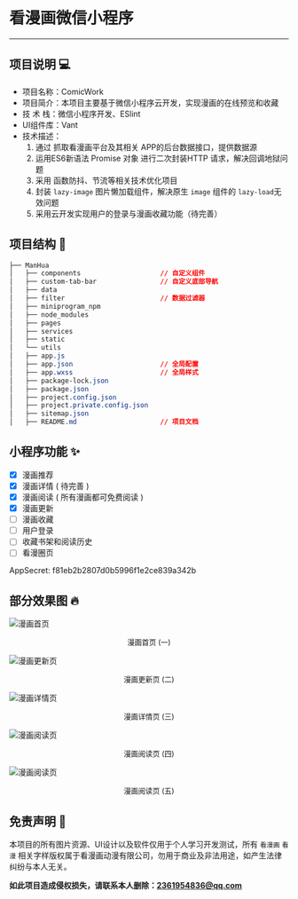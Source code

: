 # 看漫画微信小程序

***

## 项目说明 💻

- 项目名称：ComicWork
- 项目简介：本项目主要基于微信小程序云开发，实现漫画的在线预览和收藏
- 技 术 栈：微信小程序开发、ESlint
- UI组件库：Vant
- 技术描述：
  1. 通过 抓取看漫画平台及其相关 APP的后台数据接口，提供数据源
  2. 运用ES6新语法 Promise 对象 进行二次封装HTTP 请求，解决回调地狱问题
  3. 采用 函数防抖、节流等相关技术优化项目
  4. 封装  `lazy-image` 图片懒加载组件，解决原生 `image` 组件的 `lazy-load`无效问题
  5. 采用云开发实现用户的登录与漫画收藏功能（待完善）



## 项目结构 🌲

```css
├── ManHua
│   ├── components                    // 自定义组件
│   ├── custom-tab-bar                // 自定义底部导航
│   ├── data
│   ├── filter                        // 数据过滤器
│   ├── miniprogram_npm
│   ├── node_modules
│   ├── pages
│   ├── services
│   ├── static
│   └── utils
│   ├── app.js
│   ├── app.json                      // 全局配置
│   ├── app.wxss                      // 全局样式
│   ├── package-lock.json
│   ├── package.json
│   ├── project.config.json
│   ├── project.private.config.json
│   ├── sitemap.json
│   ├── README.md                     // 项目文档

```



## 小程序功能 ✨

- [x] 漫画推荐
- [x] 漫画详情 ( 待完善 )
- [x] 漫画阅读 ( 所有漫画都可免费阅读 )
- [x] 漫画更新
- [ ] 漫画收藏
- [ ] 用户登录
- [ ] 收藏书架和阅读历史
- [ ] 看漫圈页

AppSecret: f81eb2b2807d0b5996f1e2ce839a342b

## 部分效果图 🔥

![漫画首页](https://gitee.com/shaodong-wu/blog-image/raw/master/2022-03-06/image-20220306021201143.webp)

<p style="font-size: 13px; text-align: center;">漫画首页 (一)</p>



![漫画更新页](https://gitee.com/shaodong-wu/blog-image/raw/master/2022-03-06/image-20220306021041243.webp)

<p style="font-size: 13px; text-align: center;">漫画更新页 (二)</p>



![漫画详情页](https://gitee.com/shaodong-wu/blog-image/raw/master/2022-03-06/image-20220306021325325.webp)

<p style="font-size: 13px; text-align: center;">漫画详情页 (三)</p>



![漫画阅读页](https://gitee.com/shaodong-wu/blog-image/raw/master/2022-03-06/image-20220306021458874.webp)

<p style="font-size: 13px; text-align: center;">漫画阅读页 (四)</p>



![漫画阅读页](https://gitee.com/shaodong-wu/blog-image/raw/master/2022-03-06/image-20220306021654482.webp)

<p style="font-size: 13px; text-align: center;">漫画阅读页 (五)</p>




## 免责声明 👊

本项目的所有图片资源、UI设计以及软件仅用于个人学习开发测试，所有 `看漫画` `看漫`  相关字样版权属于看漫画动漫有限公司，勿用于商业及非法用途，如产生法律纠纷与本人无关。

**如此项目造成侵权损失，请联系本人删除：[2361954836@qq.com](mailto:2361954836@qq.com)**